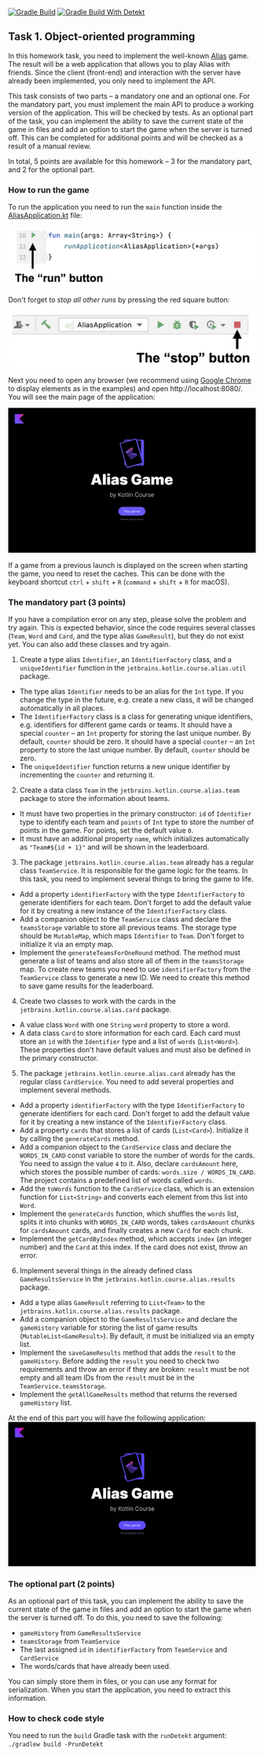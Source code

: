 [![Gradle Build](https://github.com/Belosnegova/Programming-in-Kotlin-homework-1/actions/workflows/gradle-build.yml/badge.svg)](https://github.com/Belosnegova/Programming-in-Kotlin-homework-1/actions/workflows/gradle-build.yml)
[![Gradle Build With Detekt](https://github.com/Belosnegova/Programming-in-Kotlin-homework-1/actions/workflows/gradle-build-with-detekt.yml/badge.svg)](https://github.com/Belosnegova/Programming-in-Kotlin-homework-1/actions/workflows/gradle-build-with-detekt.yml)

## Task 1. Object-oriented programming

In this homework task, you need to implement the well-known [Alias](https://en.wikipedia.org/wiki/Alias_(board_game)) game. The result will be a web application that allows you to play Alias with friends. Since the client (front-end) and interaction with the server have already been implemented, you only need to implement the API.

This task consists of two parts – a mandatory one and an optional one. For the mandatory part, you must implement the main API to produce a working version of the application. This will be checked by tests. As an optional part of the task, you can implement the ability to save the current state of the game in files and add an option to start the game when the server is turned off. This can be completed for additional points and will be checked as a result of a manual review.

In total, 5 points are available for this homework – 3 for the mandatory part, and 2 for the optional part.

### How to run the game

To run the application you need to run the `main` function inside the [AliasApplication.kt](./aliasServer/src/main/kotlin/jetbrains/kotlin/course/alias/AliasApplication.kt) file:

![How to run the game](./utils/src/main/resources/images/run/alias_run.png)

Don't forget to _stop all other runs_ by pressing the red square button:

![How to stop the game](./utils/src/main/resources/images/stop/alias_stop.png)

Next you need to open any browser (we recommend using [Google Chrome](https://www.google.com/chrome/) to display elements as in the examples) and open http://localhost:8080/. You will see the main page of the application:

![The main page of the game](./utils/src/main/resources/images/main/alias.png)

If a game from a previous launch is displayed on the screen when starting the game, you need to reset the caches. This can be done with the keyboard shortcut `ctrl` + `shift` + `R` (`command` + `shift` + `R` for macOS).


### The mandatory part (3 points)

If you have a compilation error on any step, please solve the problem and try again. This is expected behavior, since the code requires several classes (`Team`, `Word` and `Card`, and the type alias `GameResult`), but they do not exist yet. You can also add these classes and try again.

1. Create a type alias `Identifier`, an `IdentifierFactory` class, and a `uniqueIdentifier` function in the `jetbrains.kotlin.course.alias.util` package.

- The type alias `Identifier` needs to be an alias for the `Int` type. If you change the type in the future, e.g. create a new class, it will be changed automatically in all places.
- The `IdentifierFactory` class is a class for generating unique identifiers, e.g. identifiers for different game cards or teams. It should have a special `counter` – an `Int` property for storing the last unique number. By default, `counter` should be zero.
  It should have a special `counter` – an `Int` property to store the last unique number. By default, `counter` should be zero.
- The `uniqueIdentifier` function returns a new unique identifier by incrementing the `counter` and returning it.

2. Create a data class `Team` in the `jetbrains.kotlin.course.alias.team` package to store the information about teams.
- It must have two properties in the primary constructor: `id` of `Identifier` type to identify each team and `points` of `Int` type to store the number of points in the game. For points, set the default value `0`.
- It must have an additional property `name`, which initializes automatically as `"Team#${id + 1}"` and will be shown in the leaderboard.

3. The package `jetbrains.kotlin.course.alias.team` already has a regular class `TeamService`. It is responsible for the game logic for the teams. In this task, you need to implement several things to bring the game to life.

- Add a property `identifierFactory` with the type `IdentifierFactory` to generate identifiers for each team. Don't forget to add the default value for it by creating a new instance of the `IdentifierFactory` class.
- Add a companion object to the `TeamService` class and declare the `teamsStorage` variable to store all previous teams. The storage type should be `MutableMap`, which maps `Identifier` to `Team`. Don't forget to initialize it via an empty map.
- Implement the `generateTeamsForOneRound` method. The method must generate a list of teams and also store all of them in the `teamsStorage` map. To create new teams you need to use `identifierFactory` from the `TeamService` class to generate a new ID. We need to create this method to save game results for the leaderboard.

4. Create two classes to work with the cards in the `jetbrains.kotlin.course.alias.card` package.
- A value class `Word` with one `String` `word` property to store a word.
- A data class `Card` to store information for each card. Each card must store an `id` with the `Identifier` type and a list of `words` (`List<Word>`). These properties don't have default values and must also be defined in the primary constructor.

5. The package `jetbrains.kotlin.course.alias.card` already has the regular class `CardService`. You need to add several properties and implement several methods.

- Add a property `identifierFactory` with the type `IdentifierFactory` to generate identifiers for each card. Don't forget to add the default value for it by creating a new instance of the `IdentifierFactory` class.
- Add a property `cards` that stores a list of cards (`List<Card>`). Initialize it by calling the `generateCards` method.
- Add a companion object to the `CardService` class and declare the `WORDS_IN_CARD` const variable to store the number of words for the cards. You need to assign the value `4` to it. Also, declare `cardsAmount` here, which stores the possible number of cards: `words.size / WORDS_IN_CARD`. The project contains a predefined list of words called `words`.
- Add the `toWords` function to the `CardService` class, which is an extension function for `List<String>` and converts each element from this list into `Word`.
- Implement the `generateCards` function, which shuffles the `words` list, splits it into chunks with `WORDS_IN_CARD` words, takes `cardsAmount` chunks for `cardsAmount` cards, and finally creates a new `Card` for each chunk.
- Implement the `getCardByIndex` method, which accepts `index` (an integer number) and the `Card` at this index. If the card does not exist, throw an error.

6. Implement several things in the already defined class `GameResultsService` in the `jetbrains.kotlin.course.alias.results` package.

- Add a type alias `GameResult` referring to `List<Team>` to the `jetbrains.kotlin.course.alias.results` package.
- Add a companion object to the `GameResultsService` and declare the `gameHistory` variable for storing the list of game results (`MutableList<GameResult>`). By default, it must be initialized via an empty list.
- Implement the `saveGameResults` method that adds the `result` to the `gameHistory`. Before adding the `result` you need to check two requirements and throw an error if they are broken: `result` must be not empty and all team IDs from the `result` must be in the `TeamService.teamsStorage`.
- Implement the `getAllGameResults` method that returns the reversed `gameHistory` list.

At the end of this part you will have the following application: 
![The Alias game](./utils/src/main/resources/images/states/alias/state2.gif)

### The optional part (2 points)

As an optional part of this task, you can implement the ability to save the current state of the game in files and add an option to start the game when the server is turned off. To do this, you need to save the following:
-  `gameHistory` from `GameResultsService`
-  `teamsStorage` from `TeamService`
-  The last assigned `id` in `identifierFactory` from `TeamService` and `CardService`
-  The words/cards that have already been used. 

You can simply store them in files, or you can use any format for serialization. When you start the application, you need to extract this information.

### How to check code style

You need to run the `build` Gradle task with the `runDetekt` argument: `./gradlew build -PrunDetekt`